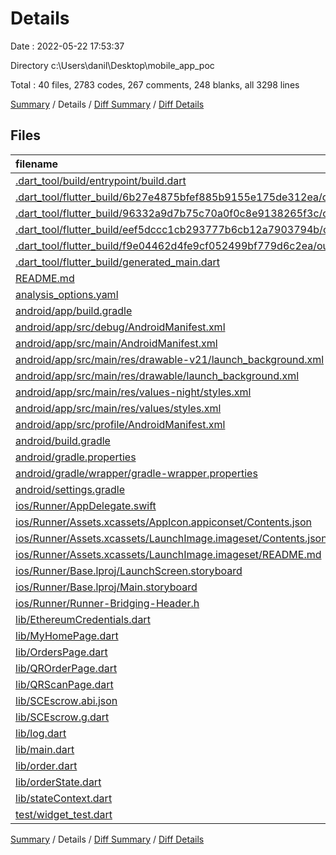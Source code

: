 # Details

Date : 2022-05-22 17:53:37

Directory c:\Users\danil\Desktop\mobile_app_poc

Total : 40 files,  2783 codes, 267 comments, 248 blanks, all 3298 lines

[Summary](results.md) / Details / [Diff Summary](diff.md) / [Diff Details](diff-details.md)

## Files
| filename | language | code | comment | blank | total |
| :--- | :--- | ---: | ---: | ---: | ---: |
| [.dart_tool/build/entrypoint/build.dart](/.dart_tool/build/entrypoint/build.dart) | Dart | 19 | 2 | 2 | 23 |
| [.dart_tool/flutter_build/6b27e4875bfef885b9155e175de312ea/outputs.json](/.dart_tool/flutter_build/6b27e4875bfef885b9155e175de312ea/outputs.json) | JSON | 1 | 0 | 0 | 1 |
| [.dart_tool/flutter_build/96332a9d7b75c70a0f0c8e9138265f3c/outputs.json](/.dart_tool/flutter_build/96332a9d7b75c70a0f0c8e9138265f3c/outputs.json) | JSON | 1 | 0 | 0 | 1 |
| [.dart_tool/flutter_build/eef5dccc1cb293777b6cb12a7903794b/outputs.json](/.dart_tool/flutter_build/eef5dccc1cb293777b6cb12a7903794b/outputs.json) | JSON | 1 | 0 | 0 | 1 |
| [.dart_tool/flutter_build/f9e04462d4fe9cf052499bf779d6c2ea/outputs.json](/.dart_tool/flutter_build/f9e04462d4fe9cf052499bf779d6c2ea/outputs.json) | JSON | 1 | 0 | 0 | 1 |
| [.dart_tool/flutter_build/generated_main.dart](/.dart_tool/flutter_build/generated_main.dart) | Dart | 74 | 6 | 14 | 94 |
| [README.md](/README.md) | Markdown | 10 | 0 | 7 | 17 |
| [analysis_options.yaml](/analysis_options.yaml) | YAML | 3 | 23 | 4 | 30 |
| [android/app/build.gradle](/android/app/build.gradle) | Groovy | 53 | 3 | 13 | 69 |
| [android/app/src/debug/AndroidManifest.xml](/android/app/src/debug/AndroidManifest.xml) | XML | 4 | 3 | 1 | 8 |
| [android/app/src/main/AndroidManifest.xml](/android/app/src/main/AndroidManifest.xml) | XML | 28 | 6 | 1 | 35 |
| [android/app/src/main/res/drawable-v21/launch_background.xml](/android/app/src/main/res/drawable-v21/launch_background.xml) | XML | 4 | 7 | 2 | 13 |
| [android/app/src/main/res/drawable/launch_background.xml](/android/app/src/main/res/drawable/launch_background.xml) | XML | 4 | 7 | 2 | 13 |
| [android/app/src/main/res/values-night/styles.xml](/android/app/src/main/res/values-night/styles.xml) | XML | 9 | 9 | 1 | 19 |
| [android/app/src/main/res/values/styles.xml](/android/app/src/main/res/values/styles.xml) | XML | 9 | 9 | 1 | 19 |
| [android/app/src/profile/AndroidManifest.xml](/android/app/src/profile/AndroidManifest.xml) | XML | 4 | 3 | 1 | 8 |
| [android/build.gradle](/android/build.gradle) | Groovy | 27 | 0 | 5 | 32 |
| [android/gradle.properties](/android/gradle.properties) | Properties | 3 | 0 | 1 | 4 |
| [android/gradle/wrapper/gradle-wrapper.properties](/android/gradle/wrapper/gradle-wrapper.properties) | Properties | 5 | 1 | 1 | 7 |
| [android/settings.gradle](/android/settings.gradle) | Groovy | 8 | 0 | 4 | 12 |
| [ios/Runner/AppDelegate.swift](/ios/Runner/AppDelegate.swift) | Swift | 12 | 0 | 2 | 14 |
| [ios/Runner/Assets.xcassets/AppIcon.appiconset/Contents.json](/ios/Runner/Assets.xcassets/AppIcon.appiconset/Contents.json) | JSON | 122 | 0 | 1 | 123 |
| [ios/Runner/Assets.xcassets/LaunchImage.imageset/Contents.json](/ios/Runner/Assets.xcassets/LaunchImage.imageset/Contents.json) | JSON | 23 | 0 | 1 | 24 |
| [ios/Runner/Assets.xcassets/LaunchImage.imageset/README.md](/ios/Runner/Assets.xcassets/LaunchImage.imageset/README.md) | Markdown | 3 | 0 | 2 | 5 |
| [ios/Runner/Base.lproj/LaunchScreen.storyboard](/ios/Runner/Base.lproj/LaunchScreen.storyboard) | XML | 36 | 1 | 1 | 38 |
| [ios/Runner/Base.lproj/Main.storyboard](/ios/Runner/Base.lproj/Main.storyboard) | XML | 25 | 1 | 1 | 27 |
| [ios/Runner/Runner-Bridging-Header.h](/ios/Runner/Runner-Bridging-Header.h) | C++ | 1 | 0 | 1 | 2 |
| [lib/EthereumCredentials.dart](/lib/EthereumCredentials.dart) | Dart | 35 | 2 | 7 | 44 |
| [lib/MyHomePage.dart](/lib/MyHomePage.dart) | Dart | 216 | 12 | 17 | 245 |
| [lib/OrdersPage.dart](/lib/OrdersPage.dart) | Dart | 164 | 7 | 7 | 178 |
| [lib/QROrderPage.dart](/lib/QROrderPage.dart) | Dart | 305 | 25 | 21 | 351 |
| [lib/QRScanPage.dart](/lib/QRScanPage.dart) | Dart | 146 | 10 | 16 | 172 |
| [lib/SCEscrow.abi.json](/lib/SCEscrow.abi.json) | JSON | 853 | 0 | 0 | 853 |
| [lib/SCEscrow.g.dart](/lib/SCEscrow.g.dart) | Dart | 388 | 105 | 64 | 557 |
| [lib/log.dart](/lib/log.dart) | Dart | 39 | 5 | 8 | 52 |
| [lib/main.dart](/lib/main.dart) | Dart | 28 | 2 | 3 | 33 |
| [lib/order.dart](/lib/order.dart) | Dart | 30 | 5 | 8 | 43 |
| [lib/orderState.dart](/lib/orderState.dart) | Dart | 8 | 1 | 2 | 11 |
| [lib/stateContext.dart](/lib/stateContext.dart) | Dart | 67 | 2 | 19 | 88 |
| [test/widget_test.dart](/test/widget_test.dart) | Dart | 14 | 10 | 7 | 31 |

[Summary](results.md) / Details / [Diff Summary](diff.md) / [Diff Details](diff-details.md)
